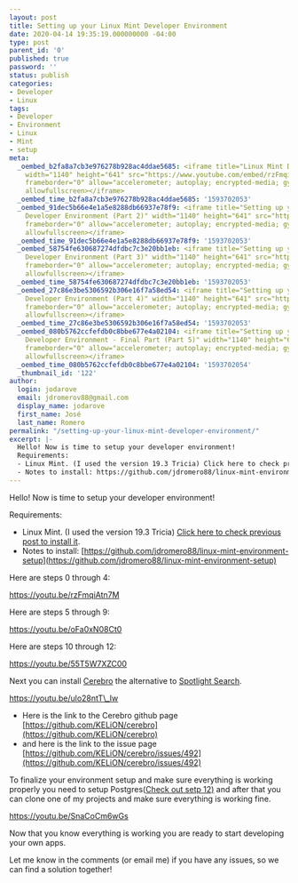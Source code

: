 ```yaml
---
layout: post
title: Setting up your Linux Mint Developer Environment
date: 2020-04-14 19:35:19.000000000 -04:00
type: post
parent_id: '0'
published: true
password: ''
status: publish
categories:
- Developer
- Linux
tags:
- Developer
- Environment
- Linux
- Mint
- setup
meta:
  _oembed_b2fa8a7cb3e976278b928ac4ddae5685: <iframe title="Linux Mint Developer Environment"
    width="1140" height="641" src="https://www.youtube.com/embed/rzFmqiAtn7M?feature=oembed"
    frameborder="0" allow="accelerometer; autoplay; encrypted-media; gyroscope; picture-in-picture"
    allowfullscreen></iframe>
  _oembed_time_b2fa8a7cb3e976278b928ac4ddae5685: '1593702053'
  _oembed_91dec5b66e4e1a5e8288db66937e78f9: <iframe title="Setting up your Linux Mint
    Developer Environment (Part 2)" width="1140" height="641" src="https://www.youtube.com/embed/oFa0xN08Ct0?feature=oembed"
    frameborder="0" allow="accelerometer; autoplay; encrypted-media; gyroscope; picture-in-picture"
    allowfullscreen></iframe>
  _oembed_time_91dec5b66e4e1a5e8288db66937e78f9: '1593702053'
  _oembed_58754fe630687274dfdbc7c3e20bb1eb: <iframe title="Setting up your Linux Mint
    Developer Environment (Part 3)" width="1140" height="641" src="https://www.youtube.com/embed/55T5W7XZC00?feature=oembed"
    frameborder="0" allow="accelerometer; autoplay; encrypted-media; gyroscope; picture-in-picture"
    allowfullscreen></iframe>
  _oembed_time_58754fe630687274dfdbc7c3e20bb1eb: '1593702053'
  _oembed_27c86e3be5306592b306e16f7a58ed54: <iframe title="Setting up your Linux Mint
    Developer Environment (Part 4)" width="1140" height="641" src="https://www.youtube.com/embed/ulo28ntT_Iw?feature=oembed"
    frameborder="0" allow="accelerometer; autoplay; encrypted-media; gyroscope; picture-in-picture"
    allowfullscreen></iframe>
  _oembed_time_27c86e3be5306592b306e16f7a58ed54: '1593702053'
  _oembed_080b5762ccfefdb0c8bbe677e4a02104: <iframe title="Setting up your Linux Mint
    Developer Environment - Final Part (Part 5)" width="1140" height="641" src="https://www.youtube.com/embed/SnaCoCm6wGs?feature=oembed"
    frameborder="0" allow="accelerometer; autoplay; encrypted-media; gyroscope; picture-in-picture"
    allowfullscreen></iframe>
  _oembed_time_080b5762ccfefdb0c8bbe677e4a02104: '1593702054'
  _thumbnail_id: '122'
author:
  login: jodarove
  email: jdromerov88@gmail.com
  display_name: jodarove
  first_name: José
  last_name: Romero
permalink: "/setting-up-your-linux-mint-developer-environment/"
excerpt: |-
  Hello! Now is time to setup your developer environment!
  Requirements:
  - Linux Mint. (I used the version 19.3 Tricia) Click here to check previous post to install it.
  - Notes to install: https://github.com/jdromero88/linux-mint-environment-setup
---
```

<!-- wp:paragraph -->

Hello! Now is time to setup your developer environment!

<!-- /wp:paragraph -->

<!-- wp:paragraph -->

Requirements:

<!-- /wp:paragraph -->

<!-- wp:list -->

- Linux Mint. (I used the version 19.3 Tricia) [Click here to check previous post to install it](https://blog.josedromero.com/install-linux-mint/).
- Notes to install: [https://github.com/jdromero88/linux-mint-environment-setup](https://github.com/jdromero88/linux-mint-environment-setup)

<!-- /wp:list -->

<!-- wp:paragraph -->

Here are steps 0 through 4:

<!-- /wp:paragraph -->

<!-- wp:core-embed/youtube {"url":"https://youtu.be/rzFmqiAtn7M","type":"video","providerNameSlug":"youtube","className":"wp-embed-aspect-16-9 wp-has-aspect-ratio"} -->

https://youtu.be/rzFmqiAtn7M

<!-- /wp:core-embed/youtube -->

<!-- wp:paragraph -->

Here are steps 5 through 9:

<!-- /wp:paragraph -->

<!-- wp:core-embed/youtube {"url":"https://youtu.be/oFa0xN08Ct0","type":"video","providerNameSlug":"youtube","className":"wp-embed-aspect-16-9 wp-has-aspect-ratio"} -->

https://youtu.be/oFa0xN08Ct0

<!-- /wp:core-embed/youtube -->

<!-- wp:paragraph -->

Here are steps 10 through 12:

<!-- /wp:paragraph -->

<!-- wp:core-embed/youtube {"url":"https://youtu.be/55T5W7XZC00","type":"video","providerNameSlug":"youtube","className":"wp-embed-aspect-16-9 wp-has-aspect-ratio"} -->

https://youtu.be/55T5W7XZC00

<!-- /wp:core-embed/youtube -->

<!-- wp:paragraph -->

Next you can install [Cerebro](https://cerebroapp.com/) the alternative to [Spotlight Search](https://en.wikipedia.org/wiki/Spotlight_(software)).

<!-- /wp:paragraph -->

<!-- wp:core-embed/youtube {"url":"https://youtu.be/ulo28ntT_Iw","type":"video","providerNameSlug":"youtube","className":"wp-embed-aspect-16-9 wp-has-aspect-ratio"} -->

https://youtu.be/ulo28ntT\_Iw

<!-- /wp:core-embed/youtube -->

<!-- wp:list -->

- Here is the link to the Cerebro github page [https://github.com/KELiON/cerebro](https://github.com/KELiON/cerebro)
- and here is the link to the issue page [https://github.com/KELiON/cerebro/issues/492](https://github.com/KELiON/cerebro/issues/492)

<!-- /wp:list -->

<!-- wp:paragraph -->

To finalize your environment setup and make sure everything is working properly you need to setup Postgres([Check out setp 12)](https://github.com/jdromero88/linux-mint-environment-setup) and after that you can clone one of my projects and make sure everything is working fine.

<!-- /wp:paragraph -->

<!-- wp:core-embed/youtube {"url":"https://youtu.be/SnaCoCm6wGs","type":"video","providerNameSlug":"youtube","className":"wp-embed-aspect-16-9 wp-has-aspect-ratio"} -->

https://youtu.be/SnaCoCm6wGs

<!-- /wp:core-embed/youtube -->

<!-- wp:paragraph -->

Now that you know everything is working you are ready to start developing your own apps.

<!-- /wp:paragraph -->

<!-- wp:paragraph -->

Let me know in the comments (or email me) if you have any issues, so we can find a solution together!

<!-- /wp:paragraph -->

